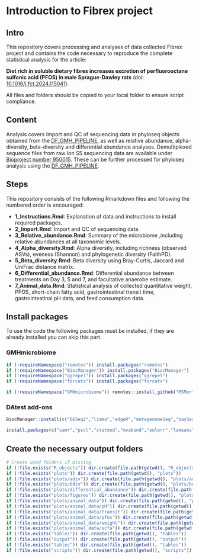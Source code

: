 Introduction to Fibrex project
================

## Intro

This repository covers processing and analyses of data collected Fibrex
project and contains the code necessary to reproduce the complete
statistical analysis for the article:

**Diet rich in soluble dietary fibres increases excretion of
perfluorooctane sulfonic acid (PFOS) in male Sprague-Dawley rats** (doi:
[10.1016/j.fct.2024.115041](https://doi.org/10.1016/j.fct.2024.115041)).

All files and folders should be copied to your local folder to ensure
script compliance.

## Content

Analysis covers Import and QC of sequencing data in phyloseq objects
obtained from the
[DF_GMH_PIPELINE](https://github.com/MSMortensen/DF_GMH_pipeline), as
well as relative abundance, alpha-diversity, beta-diversity and
differential abundance analyses. Demultiplexed sequence files from raw
Ion S5 sequencing data are available under [Bioproject number
950015](http://www.ncbi.nlm.nih.gov/bioproject/950015). These can be
further processed for phyloseq analysis using the
[DF_GMH_PIPELINE](https://github.com/MSMortensen/DF_GMH_pipeline).

## Steps

This repository consists of the following Rmarkdown files and following
the numbered order is encouraged:

- **1_Instructions.Rmd**: Explanation of data and instructions to
  install required packages.
- **2_Import.Rmd**: Import and QC of sequencing data.
- **3_Relative_abundance.Rmd**: Summary of the microbiome ,including
  relative abundances at all taxonomic levels.
- **4_Alpha_diversity.Rmd**: Alpha diversity, including richness
  (observed ASVs), eveness (Shannon) and phylogenetic diversity
  (FaithPD).
- **5_Beta_diversity.Rmd**: Beta diversity using Bray-Curtis, Jaccard
  and UniFrac distance matrix.
- **6_Differential_abundance.Rmd**: Differential abundance between
  treatments on Day 3, 5 and 7, and facultative anaerobe estimate.
- **7_Animal_data.Rmd**: Statistical analysis of collected quantitative
  weight, PFOS, short-chain fatty acid, gastrointestinal transit time,
  gastrointestinal pH data, and feed consumption data.

## Install packages

To use the code the following packages must be installed, if they are
already installed you can skip this part.

### GMHmicrobiome

``` r
if (!requireNamespace("remotes")) install.packages("remotes")
if (!requireNamespace("BiocManager")) install.packages("BiocManager")
if (!requireNamespace("ggrepel")) install.packages("ggrepel")
if (!requireNamespace("forcats")) install.packages("forcats")

if (!requireNamespace("GMHmicrobiome")) remotes::install_github("MSMortensen/GMHmicrobiome")
```

### DAtest add-ons

``` r
BiocManager::install(c("DESeq2","limma","edgeR","metagenomeSeq","baySeq","ALDEx2","impute","ANCOMBC"))

install.packages(c("samr","pscl","statmod","mvabund","eulerr","lsmeans"))
```

## Create the necessary output folders

``` r
# Create used folders if missing
if (!file.exists("R_objects")) dir.create(file.path(getwd(), "R_objects"))
if (!file.exists("plots")) dir.create(file.path(getwd(), "plots"))
if (!file.exists("plots/adiv")) dir.create(file.path(getwd(), "plots/adiv"))
if (!file.exists("plots/bdiv")) dir.create(file.path(getwd(), "plots/bdiv"))
if (!file.exists("plots/differential_abundance")) dir.create(file.path(getwd(), "plots/differential_abundance"))
if (!file.exists("plots/figures")) dir.create(file.path(getwd(), "plots/figures"))
if (!file.exists("plots/animal_data")) dir.create(file.path(getwd(), "plots/animal_data"))
if (!file.exists("plots/animal_data/pH")) dir.create(file.path(getwd(), "plots/animal_data/pH"))
if (!file.exists("plots/animal_data/transit")) dir.create(file.path(getwd(), "plots/animal_data/transit"))
if (!file.exists("plots/animal_data/pfos")) dir.create(file.path(getwd(), "plots/animal_data/pfos"))
if (!file.exists("plots/animal_data/weight")) dir.create(file.path(getwd(), "plots/animal_data/weight"))
if (!file.exists("plots/animal_data/scfa")) dir.create(file.path(getwd(), "plots/animal_data/scfa"))
if (!file.exists("tables")) dir.create(file.path(getwd(), "tables"))
if (!file.exists("output")) dir.create(file.path(getwd(), "output"))
if (!file.exists("tables")) dir.create(file.path(getwd(), "tables"))
if (!file.exists("scripts")) dir.create(file.path(getwd(), "scripts"))
```
